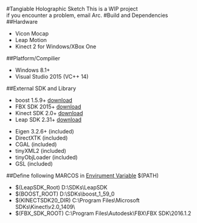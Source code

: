 #Tangiable Holographic Sketch
This is a WIP project <br/>
if you encounter a problem, email Arc.
#Build and Dependencies
##Hardware
* Vicon Mocap
* Leap Motion
* Kinect 2 for Windows/XBox One

##Platform/Compilier
* Windows 8.1+
* Visual Studio 2015 (VC++ 14)

##External SDK and Library
* boost 1.5.9+ [download](http://sourceforge.net/projects/boost/files/boost/1.59.0/)
* FBX SDK 2015+ [download](http://download.autodesk.com/us/fbx_release_older/2016.1.2/fbx20161_2_fbxsdk_vs2015_win.exe)
* Kinect SDK 2.0+ [download](http://www.microsoft.com/en-us/download/details.aspx?id=44561)
* Leap SDK 2.31+ [download](http://1drv.ms/1NYFRGk)
+ Eigen 3.2.6+ (included)
+ DirectXTK (included) 
+ CGAL (included)
+ tinyXML2 (included)
+ tinyObjLoader (included)
+ GSL (included)

##Define following MARCOS in [Envirument Variable](http://superuser.com/questions/949560/how-do-i-set-system-environment-variables-in-windows-10) $(PATH) 
* $(LeapSDK_Root) D:\SDKs\LeapSDK
* $(BOOST_ROOT) D:\SDKs\boost_1_59_0
* $(KINECTSDK20_DIR) C:\Program Files\Microsoft SDKs\Kinect\v2.0_1409\
* $(FBX_SDK_ROOT) C:\Program Files\Autodesk\FBX\FBX SDK\2016.1.2
